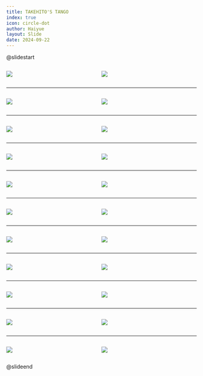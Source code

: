 ```yaml
---
title: TAKEHITO'S TANGO
index: true
icon: circle-dot
author: Haiyue
layout: Slide
date: 2024-09-22
---
```

 
@slidestart

<div style="display:flex">
<div style="flex:1">

![](https://raw.githubusercontent.com/yclord/reading/refs/heads/master/english/Level-X/TAKEHITO'S%20TANGO/001.webp)
</div>
<div style="flex:1">

![](https://raw.githubusercontent.com/yclord/reading/refs/heads/master/english/Level-X/TAKEHITO'S%20TANGO/002.webp)
</div>
</div>

---

<div style="display:flex">
<div style="flex:1">

![](https://raw.githubusercontent.com/yclord/reading/refs/heads/master/english/Level-X/TAKEHITO'S%20TANGO/003.webp)
</div>
<div style="flex:1">

![](https://raw.githubusercontent.com/yclord/reading/refs/heads/master/english/Level-X/TAKEHITO'S%20TANGO/004.webp)
</div>
</div>

---

<div style="display:flex">
<div style="flex:1">

![](https://raw.githubusercontent.com/yclord/reading/refs/heads/master/english/Level-X/TAKEHITO'S%20TANGO/005.webp)
</div>
<div style="flex:1">

![](https://raw.githubusercontent.com/yclord/reading/refs/heads/master/english/Level-X/TAKEHITO'S%20TANGO/006.webp)
</div>
</div>

---

<div style="display:flex">
<div style="flex:1">

![](https://raw.githubusercontent.com/yclord/reading/refs/heads/master/english/Level-X/TAKEHITO'S%20TANGO/007.webp)
</div>
<div style="flex:1">

![](https://raw.githubusercontent.com/yclord/reading/refs/heads/master/english/Level-X/TAKEHITO'S%20TANGO/008.webp)
</div>
</div>

---

<div style="display:flex">
<div style="flex:1">

![](https://raw.githubusercontent.com/yclord/reading/refs/heads/master/english/Level-X/TAKEHITO'S%20TANGO/009.webp)
</div>
<div style="flex:1">

![](https://raw.githubusercontent.com/yclord/reading/refs/heads/master/english/Level-X/TAKEHITO'S%20TANGO/010.webp)
</div>
</div>

---

<div style="display:flex">
<div style="flex:1">

![](https://raw.githubusercontent.com/yclord/reading/refs/heads/master/english/Level-X/TAKEHITO'S%20TANGO/011.webp)
</div>
<div style="flex:1">

![](https://raw.githubusercontent.com/yclord/reading/refs/heads/master/english/Level-X/TAKEHITO'S%20TANGO/012.webp)
</div>
</div>

---

<div style="display:flex">
<div style="flex:1">

![](https://raw.githubusercontent.com/yclord/reading/refs/heads/master/english/Level-X/TAKEHITO'S%20TANGO/013.webp)
</div>
<div style="flex:1">

![](https://raw.githubusercontent.com/yclord/reading/refs/heads/master/english/Level-X/TAKEHITO'S%20TANGO/014.webp)
</div>
</div>

---

<div style="display:flex">
<div style="flex:1">

![](https://raw.githubusercontent.com/yclord/reading/refs/heads/master/english/Level-X/TAKEHITO'S%20TANGO/015.webp)
</div>
<div style="flex:1">

![](https://raw.githubusercontent.com/yclord/reading/refs/heads/master/english/Level-X/TAKEHITO'S%20TANGO/016.webp)
</div>
</div>

---

<div style="display:flex">
<div style="flex:1">

![](https://raw.githubusercontent.com/yclord/reading/refs/heads/master/english/Level-X/TAKEHITO'S%20TANGO/017.webp)
</div>
<div style="flex:1">

![](https://raw.githubusercontent.com/yclord/reading/refs/heads/master/english/Level-X/TAKEHITO'S%20TANGO/018.webp)
</div>
</div>

---

<div style="display:flex">
<div style="flex:1">

![](https://raw.githubusercontent.com/yclord/reading/refs/heads/master/english/Level-X/TAKEHITO'S%20TANGO/019.webp)
</div>
<div style="flex:1">

![](https://raw.githubusercontent.com/yclord/reading/refs/heads/master/english/Level-X/TAKEHITO'S%20TANGO/020.webp)
</div>
</div>

---

<div style="display:flex">
<div style="flex:1">

![](https://raw.githubusercontent.com/yclord/reading/refs/heads/master/english/Level-X/TAKEHITO'S%20TANGO/021.webp)
</div>
<div style="flex:1">

![](https://raw.githubusercontent.com/yclord/reading/refs/heads/master/english/Level-X/TAKEHITO'S%20TANGO/022.webp)
</div>
</div>

@slideend